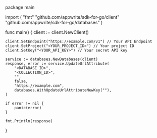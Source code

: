 package main

import (
    "fmt"
    "github.com/appwrite/sdk-for-go/client"
    "github.com/appwrite/sdk-for-go/databases"
)

func main() {
    client := client.NewClient()

    client.SetEndpoint("https://example.com/v1") // Your API Endpoint
    client.SetProject("<YOUR_PROJECT_ID>") // Your project ID
    client.SetKey("<YOUR_API_KEY>") // Your secret API key

    service := databases.NewDatabases(client)
    response, error := service.UpdateUrlAttribute(
        "<DATABASE_ID>",
        "<COLLECTION_ID>",
        "",
        false,
        "https://example.com",
        databases.WithUpdateUrlAttributeNewKey(""),
    )

    if error != nil {
        panic(error)
    }

    fmt.Println(response)
}
